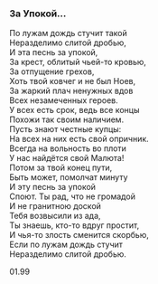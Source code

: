 ### За Упокой...

По лужам дождь стучит такой  
Неразделимо слитой дробью,  
И эта песнь за упокой,  
За крест, облитый чьей-то кровью,  
За отпущение грехов,  
Хоть твой ковчег и не был Ноев,  
За жаркий плач ненужных вдов  
Всех незамеченных героев.  
У всех есть срок, ведь все концы  
Похожи так своим наличием.  
Пусть знают честные купцы:  
На всех на них есть свой опричник.  
Всегда на вольность во плоти  
У нас найдётся свой Малюта!  
Потом за твой конец пути,  
Быть может, помолчат минуту  
И эту песнь за упокой  
Споют. Ты рад, что не громадой  
И не гранитною доской  
Тебя возвысили из ада,  
Ты знаешь, кто-то вдруг простит,  
И чья-то злость сменится скорбью,  
Если по лужам дождь стучит  
Неразделимо слитой дробью.

01.99

